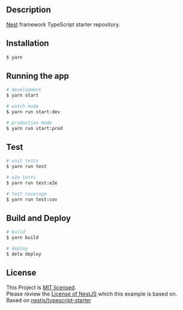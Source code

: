 
## Description

[Nest](https://github.com/nestjs/nest) framework TypeScript starter repository.

## Installation

```bash
$ yarn
```

## Running the app

```bash
# development
$ yarn start

# watch mode
$ yarn run start:dev

# production mode
$ yarn run start:prod
```

## Test

```bash
# unit tests
$ yarn run test

# e2e tests
$ yarn run test:e2e

# test coverage
$ yarn run test:cov
```

## Build and Deploy

```bash
# build
$ yarn build

# deploy
$ deta deploy
```

## License

This Project is [MIT licensed](LICENSE.md).  
Please review the [License of NestJS](https://github.com/nestjs/nest/blob/master/LICENSE) which this example is based on.  
Based on [nestjs/typescript-starter](https://github.com/nestjs/typescript-starter.git)
